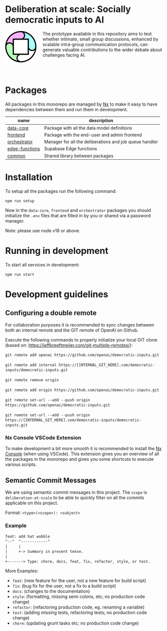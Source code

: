 # Deliberation at scale: Socially democratic inputs to AI
<img align="left" width="100" height="100" style="margin-right: 20px;" src="./documentation/images/logo.png">
The prototype available in this repository aims to test whether intimate, small group discussions, enhanced by scalable intra-group communication protocols, can generate valuable contributions to the wider debate about challenges facing AI.

<br/><br/>

# Packages
All packages in this monorepo are managed by [Nx](https://nx.dev/) to make it easy to have dependencies between them and run them in development.

| name | description                  |
|------|------------------------------|
| [data-core](./packages/data-core/) |Package with all the data model definitions  |
| [frontend](./packages/frontend/) | Package with the end-user and admin frontend |
| [orchestrator](./packages/orchestrator/) | Manager for all the deliberations and job queue handler |
| [edge-functions](./packages/edge-functions/) | Supabase Edge functions   |
| [common](./packages/common/) | Shared library between packages   |

# Installation
To setup all the packages run the following command:
```
npm run setup
```

Now in the `data-core`, `frontend` and `orchestrator` packages you should initialize the `.env` files that are filled in by you or shared via a password manager.

Note: please use node v18 or above.

# Running in development
To start all services in development:
```
npm run start
```

# Development guidelines

## Configuring a double remote
For collaboration purposes it is recommended to sync changes between both an internal remote and the GIT remote of OpenAI on Github.

Execute the following commands to properly initialize your local GIT clone (based on: https://jeffkreeftmeijer.com/git-multiple-remotes/):
```
git remote add openai https://github.com/openai/democratic-inputs.git

git remote add internal https://[INTERNAL_GIT_HERE].com/democratic-inputs/democratic-inputs.git

git remote remove origin

git remote add origin https://github.com/openai/democratic-inputs.git

git remote set-url --add --push origin https://github.com/openai/democratic-inputs.git

git remote set-url --add --push origin https://[INTERNAL_GIT_HERE].com/democratic-inputs/democratic-inputs.git
```

### Nx Console VSCode Extension
To make development a bit more smooth it is recommended to install the [Nx Console](https://marketplace.visualstudio.com/items?itemName=nrwl.angular-console) (when using VSCode). This extension gives you an overview of all the packages in the monorepo and gives you some shortcuts to execute various scripts.

## Semantic Commit Messages
We are using semantic commit messages in this project. The `scope` is `deliberation-at-scale` to be able to quickly filter on all the commits applicable on this project.

Format: `<type>(<scope>): <subject>`

### Example

```
feat: add hat wobble
^--^  ^------------^
|     |
|     +-> Summary in present tense.
|
+-------> Type: chore, docs, feat, fix, refactor, style, or test.
```

More Examples:
- `feat`: (new feature for the user, not a new feature for build script)
- `fix`: (bug fix for the user, not a fix to a build script)
- `docs`: (changes to the documentation)
- `style`: (formatting, missing semi colons, etc; no production code change)
- `refactor`: (refactoring production code, eg. renaming a variable)
- `test`: (adding missing tests, refactoring tests; no production code change)
- `chore`: (updating grunt tasks etc; no production code change)
